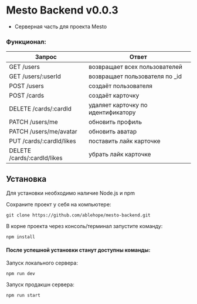 # Mesto Backend v0.0.3

- Серверная часть для проекта Mesto

### Функционал:
| Запрос                                            | Ответ                                                               |
|---------------------------------------------------|---------------------------------------------------------------------|
| GET /users                                        | возвращает всех пользователей                                       |
| GET /users/:userId                                | возвращает пользователя по _id                                      |
| POST /users                                       | создаёт пользователя                                                |             
| POST /cards                                       | создаёт карточку                                                    |
| DELETE /cards/:cardId                             | удаляет карточку по идентификатору                                  |
| PATCH /users/me                                   | обновить профиль                                                    |
| PATCH /users/me/avatar                            | обновить аватар                                                     |
| PUT /cards/:cardId/likes                          | поставить лайк карточке                                             |
| DELETE /cards/:cardId/likes                       | убрать лайк карточке                                                |

## Установка

Для установки необходимо наличие Node.js и npm

Сохраните проект у себя на компьютере:  
```
git clone https://github.com/ablehope/mesto-backend.git
```

В корне проекта через консоль/терминал запустите команду:  
```
npm install
```
#### После успешной установки станут доступны команды:  
Запуск локального сервера:  
```
npm run dev
```  
Запуск продакшн сервера:  
```
npm run start
```
